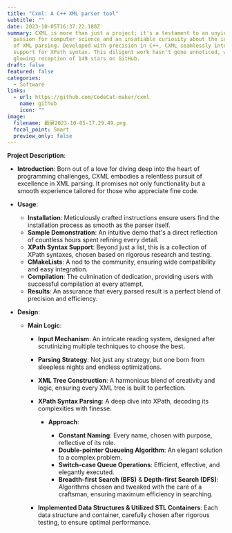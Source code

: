 ```yaml
---
title: "Cxml: A C++ XML parser tool"
subtitle: ""
date: 2023-10-05T16:37:22.180Z
summary: CXML is more than just a project; it's a testament to an unyielding
  passion for computer science and an insatiable curiosity about the intricacies
  of XML parsing. Developed with precision in C++, CXML seamlessly integrates
  support for XPath syntax. This diligent work hasn't gone unnoticed, with a
  glowing reception of 149 stars on GitHub.
draft: false
featured: false
categories:
  - Software
links:
  - url: https://github.com/CodeCat-maker/cxml
    name: github
    icon: ""
image:
  filename: 截屏2023-10-05-17.29.49.png
  focal_point: Smart
  preview_only: false
---
```

**Project Description**:

* **Introduction**: Born out of a love for diving deep into the heart of programming challenges, CXML embodies a relentless pursuit of excellence in XML parsing. It promises not only functionality but a smooth experience tailored for those who appreciate fine code.
* **Usage**:

  * **Installation**: Meticulously crafted instructions ensure users find the installation process as smooth as the parser itself.
  * **Sample Demonstration**: An intuitive demo that's a direct reflection of countless hours spent refining every detail.
  * **XPath Syntax Support**: Beyond just a list, this is a collection of XPath syntaxes, chosen based on rigorous research and testing.
  * **CMakeLists**: A nod to the community, ensuring wide compatibility and easy integration.
  * **Compilation**: The culmination of dedication, providing users with successful compilation at every attempt.
  * **Results**: An assurance that every parsed result is a perfect blend of precision and efficiency.
* **Design**:

  * **Main Logic**:

    * **Input Mechanism**: An intricate reading system, designed after scrutinizing multiple techniques to choose the best.
    * **Parsing Strategy**: Not just any strategy, but one born from sleepless nights and endless optimizations.
    * **XML Tree Construction**: A harmonious blend of creativity and logic, ensuring every XML tree is built to perfection.
    * **XPath Syntax Parsing**: A deep dive into XPath, decoding its complexities with finesse.

      * **Approach**:

        * **Constant Naming**: Every name, chosen with purpose, reflective of its role.
        * **Double-pointer Queueing Algorithm**: An elegant solution to a complex problem.
        * **Switch-case Queue Operations**: Efficient, effective, and elegantly executed.
        * **Breadth-first Search (BFS)** & **Depth-first Search (DFS)**: Algorithms chosen and tweaked with the care of a craftsman, ensuring maximum efficiency in searching.
    * **Implemented Data Structures & Utilized STL Containers**: Each data structure and container, carefully chosen after rigorous testing, to ensure optimal performance.